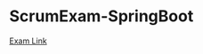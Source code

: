 # ScrumExam-SpringBoot
<a href= "https://drive.google.com/file/d/1WE2bQTtc28ip4PQuf7gFmgQ096j9JdC3/view?usp=share_link">Exam Link

